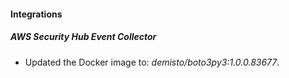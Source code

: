 #### Integrations
##### AWS Security Hub Event Collector
- Updated the Docker image to: *demisto/boto3py3:1.0.0.83677*.
